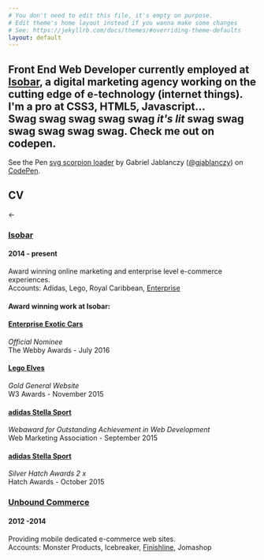 ```yaml
---
# You don't need to edit this file, it's empty on purpose.
# Edit theme's home layout instead if you wanna make some changes
# See: https://jekyllrb.com/docs/themes/#overriding-theme-defaults
layout: default
---
```

<div id="cmscontent">
  <div class="top">
    <h2>Front End Web Developer currently employed at <a id="link1" class="link" href="http://www.isobar.com/us/home">Isobar</a>, a digital marketing agency working on the cutting edge of e-technology (internet things). I'm a pro at CSS3, HTML5, Javascript...<br />Swag swag swag swag swag <em>it's lit</em> swag swag swag swag swag swag. Check me out on codepen.</h2>
  </div>
  <p data-height="780" data-theme-id="0" data-slug-hash="YWgkZR" data-default-tab="result" data-user="gjablanczy" data-embed-version="2" data-pen-title="svg scorpion loader" class="codepen">See the Pen <a href="http://codepen.io/gjablanczy/pen/YWgkZR/">svg scorpion loader</a> by Gabriel Jablanczy (<a href="http://codepen.io/gjablanczy">@gjablanczy</a>) on <a href="http://codepen.io">CodePen</a>.</p>
  <script async src="https://production-assets.codepen.io/assets/embed/ei.js"></script>
</div>
<div class="cv">
  <div class="cv-title-wrap">
    <div class="cv-title-inner-wrap">
      <h2 class="cv-title">CV</h2>
      <div class="arrow">&larr;</div>
    </div>
  </div>
  <div class="job">
    <h3>
      <a id="link0" class="link" href="http://www.isobar.com/us/home" target="_blank">Isobar</a>
    </h3>
    <h4>2014 - present</h4>
    <p>Award winning online marketing and enterprise level e-commerce experiences.<br />Accounts: Adidas, Lego, Royal Caribbean, <a id="link6" class="link" href="https://exoticcars.enterprise.com/en/home.html" target="_blank">Enterprise</a></p>
    <div class="awards">
      <h4>Award winning work at Isobar:</h4>
      <h4><a id="link7" class="link" href="https://exoticcars.enterprise.com/en/home.html" target="_blank">Enterprise Exotic Cars</a></h4>
      <p><em>Official Nominee</em><br />The Webby Awards - July 2016</p>
      <h4><a id="link5" class="link" href="http://www.nick.com/legoelves/" target="_blank">Lego Elves</a></h4>
      <p><em>Gold General Website</em><br />W3 Awards - November 2015</p>
      <h4><a id="link3" class="link" href="http://www.isobar.com/us/en/work/adidas-stellasport/" target="_blank">adidas Stella Sport</a></h4>
      <p><em>Webaward for Outstanding Achievement in Web Development</em><br />Web Marketing Association - September 2015</p>
      <h4><a id="link4" class="link" href="http://www.isobar.com/us/en/work/adidas-stellasport/" target="_blank">adidas Stella Sport</a></h4>
      <p><em>Silver Hatch Awards&nbsp;2 x</em><br />Hatch Awards - October 2015</p>
    </div>
  </div>
  <div class="job">
    <h3><a id="link2" class="link" href="https://www.unboundcommerce.com/" target="_blank">Unbound Commerce</a></h3>
    <h4>2012 -2014</h4>
    <p>Providing mobile dedicated e-commerce web sites. <br /> Accounts: Monster Products, Icebreaker, <a id="link8" class="link" href="http://m.finishline.com/" target="_blank">Finishline</a>, Jomashop</p>
  </div>
</div>